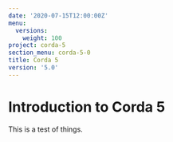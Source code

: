 ```yaml
---
date: '2020-07-15T12:00:00Z'
menu:
  versions:
    weight: 100
project: corda-5
section_menu: corda-5-0
title: Corda 5
version: '5.0'
---
```


# Introduction to Corda 5

This is a test of things.
